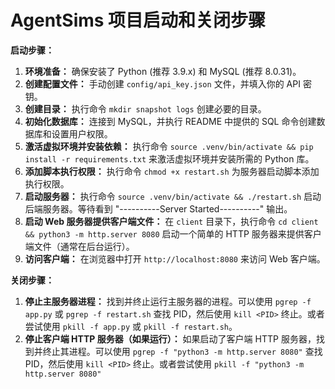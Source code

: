 # AgentSims 项目启动和关闭步骤

**启动步骤：**

1. **环境准备：** 确保安装了 Python (推荐 3.9.x) 和 MySQL (推荐 8.0.31)。
2. **创建配置文件：** 手动创建 `config/api_key.json` 文件，并填入你的 API 密钥。
3. **创建目录：** 执行命令 `mkdir snapshot logs` 创建必要的目录。
4. **初始化数据库：** 连接到 MySQL，并执行 README 中提供的 SQL 命令创建数据库和设置用户权限。
5. **激活虚拟环境并安装依赖：** 执行命令 `source .venv/bin/activate && pip install -r requirements.txt` 来激活虚拟环境并安装所需的 Python 库。
6. **添加脚本执行权限：** 执行命令 `chmod +x restart.sh` 为服务器启动脚本添加执行权限。
7. **启动服务器：** 执行命令 `source .venv/bin/activate && ./restart.sh` 启动后端服务器。等待看到 "----------Server Started----------" 输出。
8. **启动 Web 服务器提供客户端文件：** 在 `client` 目录下，执行命令 `cd client && python3 -m http.server 8080` 启动一个简单的 HTTP 服务器来提供客户端文件（通常在后台运行）。
9. **访问客户端：** 在浏览器中打开 `http://localhost:8080` 来访问 Web 客户端。

**关闭步骤：**

1. **停止主服务器进程：** 找到并终止运行主服务器的进程。可以使用 `pgrep -f app.py` 或 `pgrep -f restart.sh` 查找 PID，然后使用 `kill <PID>` 终止。或者尝试使用 `pkill -f app.py` 或 `pkill -f restart.sh`。
2. **停止客户端 HTTP 服务器（如果运行）：** 如果启动了客户端 HTTP 服务器，找到并终止其进程。可以使用 `pgrep -f "python3 -m http.server 8080"` 查找 PID，然后使用 `kill <PID>` 终止。或者尝试使用 `pkill -f "python3 -m http.server 8080"`
